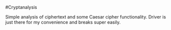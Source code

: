 #Cryptanalysis

Simple analysis of ciphertext and some Caesar cipher functionality. Driver is just there for my convenience
and breaks super easily.

